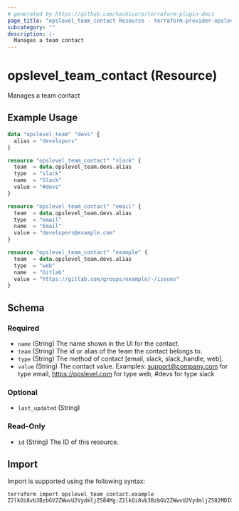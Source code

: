 ```yaml
---
# generated by https://github.com/hashicorp/terraform-plugin-docs
page_title: "opslevel_team_contact Resource - terraform-provider-opslevel"
subcategory: ""
description: |-
  Manages a team contact
---
```


# opslevel_team_contact (Resource)

Manages a team contact

## Example Usage

```terraform
data "opslevel_team" "devs" {
  alias = "developers"
}

resource "opslevel_team_contact" "slack" {
  team  = data.opslevel_team.devs.alias
  type  = "slack"
  name  = "Slack"
  value = "#devs"
}

resource "opslevel_team_contact" "email" {
  team  = data.opslevel_team.devs.alias
  type  = "email"
  name  = "Email"
  value = "developers@example.com"
}

resource "opslevel_team_contact" "example" {
  team  = data.opslevel_team.devs.alias
  type  = "web"
  name  = "Gitlab"
  value = "https://gitlab.com/groups/example/-/issues"
}
```

<!-- schema generated by tfplugindocs -->
## Schema

### Required

- `name` (String) The name shown in the UI for the contact.
- `team` (String) The id or alias of the team the contact belongs to.
- `type` (String) The method of contact [email, slack, slack_handle, web].
- `value` (String) The contact value. Examples: support@company.com for type email, https://opslevel.com for type web, #devs for type slack

### Optional

- `last_updated` (String)

### Read-Only

- `id` (String) The ID of this resource.

## Import

Import is supported using the following syntax:

```shell
terraform import opslevel_team_contact.example Z2lkOi8vb3BzbGV2ZWwvU2VydmljZS84Mg:Z2lkOi8vb3BzbGV2ZWwvU2VydmljZS82MDI0
```
